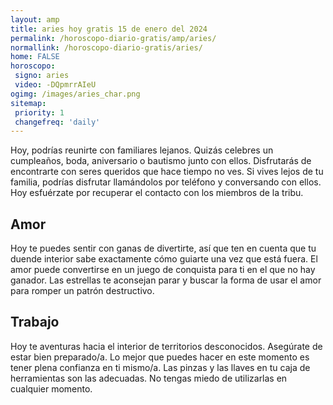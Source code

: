 ```yaml
---
layout: amp
title: aries hoy gratis 15 de enero del 2024 
permalink: /horoscopo-diario-gratis/amp/aries/
normallink: /horoscopo-diario-gratis/aries/
home: FALSE
horoscopo:
 signo: aries
 video: -DQpmrrAIeU
ogimg: /images/aries_char.png
sitemap:
 priority: 1
 changefreq: 'daily'
---
```



Hoy, podrías reunirte con familiares lejanos. Quizás celebres un cumpleaños, boda,  aniversario o bautismo junto con ellos. Disfrutarás de encontrarte con seres queridos que hace tiempo no ves. Si vives lejos de tu familia, podrías disfrutar llamándolos por teléfono y conversando con ellos. Hoy esfuérzate por recuperar el contacto con los miembros de la tribu.

## Amor

Hoy te puedes sentir con ganas de divertirte, así que ten en cuenta que tu duende interior sabe exactamente cómo guiarte una vez que está fuera. El amor puede convertirse en un juego de conquista para ti en el que no hay ganador. Las estrellas te aconsejan parar y buscar la forma de usar el amor para romper un patrón destructivo.

## Trabajo

Hoy te aventuras hacia el interior de territorios desconocidos. Asegúrate de estar bien preparado/a. Lo mejor que puedes hacer en este momento es tener plena confianza en ti mismo/a. Las pinzas y las llaves en tu caja de herramientas son las adecuadas. No tengas miedo de utilizarlas en cualquier momento.